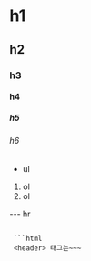 # h1
## h2
### h3
#### h4
##### h5
###### h6

- ul
1. ol
1. ol

--- hr


``` 숫자1 왼쪽에 있는 따옴표

 ```html
 <header> 태그는~~~
 ```